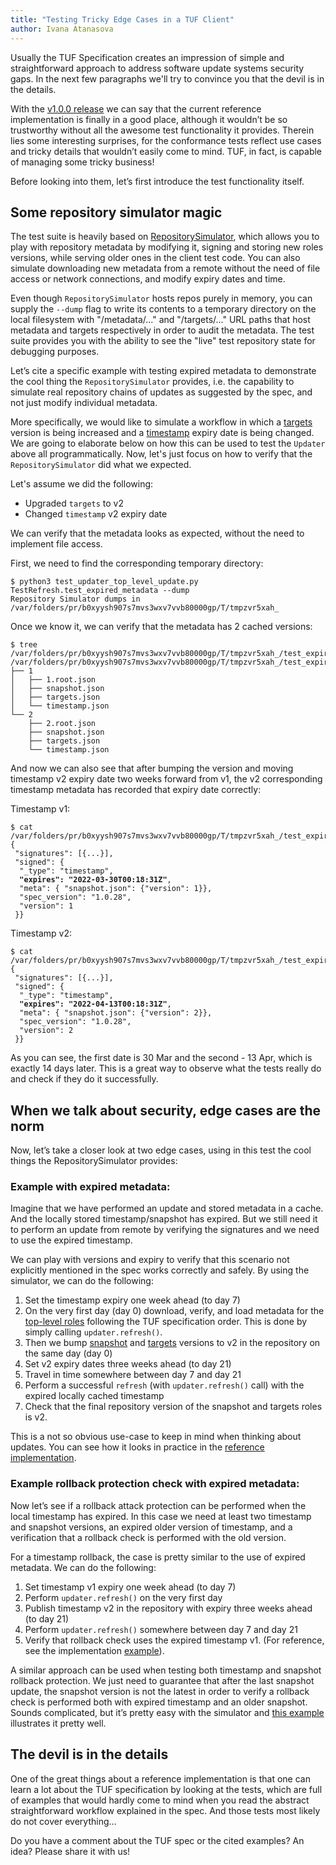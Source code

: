 ```yaml
---
title: "Testing Tricky Edge Cases in a TUF Client"
author: Ivana Atanasova
---
```


Usually the TUF Specification creates an impression of simple and straightforward approach to address software update systems security gaps. In the next few paragraphs we'll try to convince you that the devil is in the details.

With the [v1.0.0 release](https://blogs.vmware.com/opensource/2022/02/22/python-tuf-reaches-version-1-0-0/) we can say that the current reference implementation is finally in a good place, although it wouldn’t be so trustworthy without all the awesome test functionality it provides. Therein lies some interesting surprises, for the conformance tests reflect use cases and tricky details that wouldn’t easily come to mind. TUF, in fact, is capable of managing some tricky business!

Before looking into them, let’s first introduce the test functionality itself.

## Some repository simulator magic

The test suite is heavily based on [RepositorySimulator](https://github.com/theupdateframework/python-tuf/blob/develop/tests/repository_simulator.py), which allows you to play with repository metadata by modifying it, signing and storing new roles versions, while serving older ones in the client test code. You can also simulate downloading new metadata from a remote without the need of file access or network connections, and modify expiry dates and time.

Even though `RepositorySimulator` hosts repos purely in memory, you can supply the `--dump` flag to write its contents to a temporary directory on the local filesystem with "/metadata/..." and "/targets/..." URL paths that host metadata and targets respectively in order to audit the metadata. The test suite provides you with the ability to see the "live" test repository state for debugging purposes.

Let’s cite a specific example with testing expired metadata to demonstrate the cool thing the `RepositorySimulator` provides, i.e. the capability to simulate real repository chains of updates as suggested by the spec, and not just modify individual metadata.

More specifically, we would like to simulate a workflow in which a [targets](https://theupdateframework.github.io/specification/latest/#targets) version is being increased and a [timestamp](https://theupdateframework.github.io/specification/latest/#timestamp) expiry date is being changed. We are going to elaborate below on how this can be used to test the `Updater` above all programmatically. Now, let's just focus on how to verify that the `RepositorySimulator` did what we expected.

Let's assume we did the following:
* Upgraded `targets` to v2
* Changed `timestamp` v2 expiry date

We can verify that the metadata looks as expected, without the need to implement file access.

First, we need to find the corresponding temporary directory:
```
$ python3 test_updater_top_level_update.py TestRefresh.test_expired_metadata --dump
Repository Simulator dumps in /var/folders/pr/b0xyysh907s7mvs3wxv7vvb80000gp/T/tmpzvr5xah_
```

Once we know it, we can verify that the metadata has 2 cached versions:

```
$ tree /var/folders/pr/b0xyysh907s7mvs3wxv7vvb80000gp/T/tmpzvr5xah_/test_expired_metadata
/var/folders/pr/b0xyysh907s7mvs3wxv7vvb80000gp/T/tmpzvr5xah_/test_expired_metadata
├── 1
│   ├── 1.root.json
│   ├── snapshot.json
│   ├── targets.json
│   └── timestamp.json
└── 2
    ├── 2.root.json
    ├── snapshot.json
    ├── targets.json
    └── timestamp.json
```

And now we can also see that after bumping the version and moving timestamp v2 expiry date two weeks forward from v1, the v2 corresponding timestamp metadata has recorded that expiry date correctly:

Timestamp v1:
<pre><code>$ cat /var/folders/pr/b0xyysh907s7mvs3wxv7vvb80000gp/T/tmpzvr5xah_/test_expired_metadata/1/timestamp.json 
{
 "signatures": [{...}],
 "signed": {
  "_type": "timestamp",
  <b>"expires": "2022-03-30T00:18:31Z"</b>,
  "meta": { "snapshot.json": {"version": 1}},
  "spec_version": "1.0.28",
  "version": 1
 }}
</code></pre>

Timestamp v2:

<pre><code>$ cat /var/folders/pr/b0xyysh907s7mvs3wxv7vvb80000gp/T/tmpzvr5xah_/test_expired_metadata/2/timestamp.json 
{
 "signatures": [{...}],
 "signed": {
  "_type": "timestamp",
  <b>"expires": "2022-04-13T00:18:31Z"</b>,
  "meta": { "snapshot.json": {"version": 2}},
  "spec_version": "1.0.28",
  "version": 2
 }}
</code></pre>

As you can see, the first date is 30 Mar and the second - 13 Apr, which is exactly 14 days later. This is a great way to observe what the tests really do and check if they do it successfully.

## When we talk about security, edge cases are the norm

Now, let’s take a closer look at two edge cases, using in this test the cool things the RepositorySimulator provides:

### Example with expired metadata:

Imagine that we have performed an update and stored metadata in a cache. And the locally stored timestamp/snapshot has expired. But we still need it to perform an update from remote by verifying the signatures and we need to use the expired timestamp.

We can play with versions and expiry to verify that this scenario not explicitly mentioned in the spec works correctly and safely. By using the simulator, we can do the following:
1. Set the timestamp expiry one week ahead (to day 7)
2. On the very first day (day 0) download, verify, and load metadata for the [top-level roles](https://theupdateframework.github.io/specification/latest/#roles-and-pki) following the TUF specification order. This is done by simply calling `updater.refresh()`.
3. Then we bump [snapshot](https://theupdateframework.github.io/specification/latest/#update-snapshot) and [targets](https://theupdateframework.github.io/specification/latest/#targets) versions to v2 in the repository on the same day (day 0)
4. Set v2 expiry dates three weeks ahead (to day 21)
5. Travel in time somewhere between day 7 and day 21
6. Perform a successful `refresh` (with `updater.refresh()` call) with the expired locally cached timestamp
7. Check that the final repository version of the snapshot and targets roles is v2.

This is a not so obvious use-case to keep in mind when thinking about updates. You can see how it looks in practice in the [reference implementation](https://github.com/theupdateframework/python-tuf/blob/develop/tests/test_updater_top_level_update.py#:~:text=test_expired_metadata).

### Example rollback protection check with expired metadata:

Now let’s see if a rollback attack protection can be performed when the local timestamp has expired. In this case we need at least two timestamp and snapshot versions, an expired older version of timestamp, and a verification that a rollback check is performed with the old version.

For a timestamp rollback, the case is pretty similar to the use of expired metadata. We can do the following:
1. Set timestamp v1 expiry one week ahead (to day 7)
2. Perform `updater.refresh()` on the very first day
3. Publish timestamp v2 in the repository with expiry three weeks ahead (to day 21)
4. Perform `updater.refresh()` somewhere between day 7 and day 21
5. Verify that rollback check uses the expired timestamp v1. (For reference, see the implementation [example](https://github.com/theupdateframework/python-tuf/blob/develop/tests/test_updater_top_level_update.py#:~:text=test_expired_timestamp_version_rollback)).

A similar approach can be used when testing both timestamp and snapshot rollback protection. We just need to guarantee that after the last snapshot update, the snapshot version is not the latest in order to verify a rollback check is performed both with expired timestamp and an older snapshot. Sounds complicated, but it’s pretty easy with the simulator and [this example](https://github.com/theupdateframework/python-tuf/blob/develop/tests/test_updater_top_level_update.py#:~:text=test_expired_timestamp_snapshot_rollback) illustrates it pretty well. 


## The devil is in the details

One of the great things about a reference implementation is that one can learn a lot about the TUF specification by looking at the tests, which are full of examples that would hardly come to mind when you read the abstract straightforward workflow explained in the spec. And those tests most likely do not cover everything… 

Do you have a comment about the TUF spec or the cited examples? An idea? Please share it with us!

